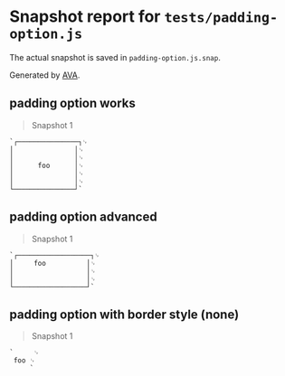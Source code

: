 # Snapshot report for `tests/padding-option.js`

The actual snapshot is saved in `padding-option.js.snap`.

Generated by [AVA](https://avajs.dev).

## padding option works

> Snapshot 1

    `┌───────────────┐␊
    │               │␊
    │               │␊
    │      foo      │␊
    │               │␊
    │               │␊
    └───────────────┘`

## padding option advanced

> Snapshot 1

    `┌──────────────────┐␊
    │     foo          │␊
    │                  │␊
    │                  │␊
    └──────────────────┘`

## padding option with border style (none)

> Snapshot 1

    `     ␊
     foo ␊
         `
